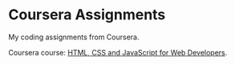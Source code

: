 # Coursera Assignments

My coding assignments from Coursera.

Coursera course: [HTML, CSS and JavaScript for Web Developers](https://www.coursera.org/learn/html-css-javascript-for-web-developers).
